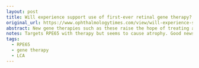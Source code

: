 ```yaml
---
layout: post
title: Will experience support use of first-ever retinal gene therapy?
original_url: https://www.ophthalmologytimes.com/view/will-experience-support-use-of-first-ever-retinal-gene-therapy-
abstract: New gene therapies such as these raise the hope of treating a previously incurable disease with a favorable adverse effect profile. However, as with any new therapeutic product, there are limited real-world data, so it is natural that uncertainties regarding the durability and benefit-risk ratio exist.
notes: Targets RPE65 with therapy but seems to cause atrophy. Good news, bad news?
tags:
  - RPE65
  - gene therapy
  - LCA
---
```

